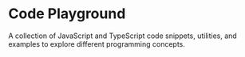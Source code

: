# Code Playground

A collection of JavaScript and TypeScript code snippets, utilities, and examples to explore different programming concepts.
